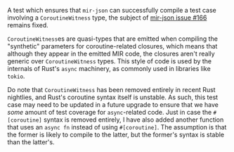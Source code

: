 A test which ensures that `mir-json` can successfully compile a test case
involving a `CoroutineWitness` type, the subject of [mir-json issue
#166](https://github.com/GaloisInc/mir-json/issues/166) remains fixed.

`CoroutineWitness`es are quasi-types that are emitted when compiling the
"synthetic" parameters for coroutine-related closures, which means that
although they appear in the emitted MIR code, the closures aren't really
generic over `CoroutineWitness` types. This style of code is used by the
internals of Rust's `async` machinery, as commonly used in libraries like
`tokio`.

Do note that `CoroutineWitness` has been removed entirely in recent Rust
nightlies, and Rust's coroutine syntax itself is unstable. As such, this test
case may need to be updated in a future upgrade to ensure that we have _some_
amount of test coverage for `async`-related code. Just in case the
`#[coroutine]` syntax is removed entirely, I have also added another function
that uses an `async fn` instead of using `#[coroutine]`. The assumption is that
the former is likely to compile to the latter, but the former's syntax is
stable than the latter's.
